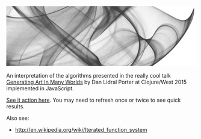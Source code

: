 <img src="example.png" />

An interpretation of the algorithms presented in the really cool talk [Generating Art In Many Worlds](https://www.youtube.com/watch?v=vLlbEZt-3j0&index=22&list=PLZdCLR02grLrKAOj8FJ1GGmNM5l7Okz0a) by Dan Lidral Porter at Clojure/West 2015 implemented in JavaScript. 

[See it action here](http://jeffcarp.github.io/ifs-js/). You may need to refresh once or twice to see quick results.

Also see:

- http://en.wikipedia.org/wiki/Iterated_function_system
